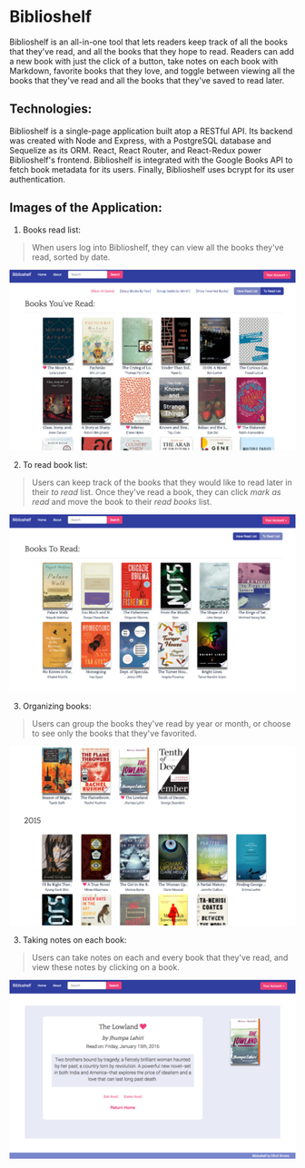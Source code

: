 # Biblioshelf

Biblioshelf is an all-in-one tool that lets readers keep track of all the books that they've read, and all the books that they hope to read. Readers can add a new book with just the click of a button, take notes on each book with Markdown, favorite books that they love, and toggle between viewing all the books that they've read and all the books that they've saved to read later.

## Technologies: 

Biblioshelf is a single-page application built atop a RESTful API. Its backend was created with Node and Express, with a PostgreSQL database and Sequelize as its ORM. React, React Router, and React-Redux power Biblioshelf's frontend. Biblioshelf is integrated with the Google Books API to fetch book metadata for its users. Finally, Biblioshelf uses bcrypt for its user authentication.

## Images of the Application: 

1. Books read list:
> When users log into Biblioshelf, they can view all the books they've read, sorted by date.

![View of Books Read List](./public/books_read.jpg "View of Books Read List")

2. To read book list: 
> Users can keep track of the books that they would like to read later in their *to read* list. Once they've read a book, they can click *mark as read* and move the book to their *read books* list.

![View of To Read List](./public/to_read.jpg "View of To Read List")

3. Organizing books: 
> Users can group the books they've read by year or month, or choose to see only the books that they've favorited. 

![View of Books Sorted by Year](./public/by_year.jpg "Books Sorted by Year")

3. Taking notes on each book: 
> Users can take notes on each and every book that they've read, and view these notes by clicking on a book.  

![Book Detail View](./public/book_detail.jpg "Book Detail View")